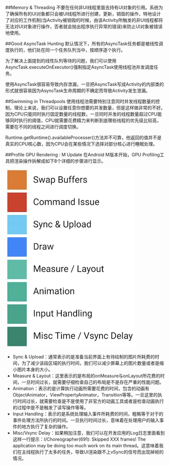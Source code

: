 ##Memory & Threading
不要在任何非UI线程里面去持有UI对象的引用。系统为了确保所有的UI对象都只会被UI线程所进行创建，更新，销毁的操作，特地设计了对应的工作机制(当Activity被销毁的时候，由该Activity所触发的非UI线程都将无法对UI对象进行操作，否者就会抛出程序执行异常的错误)来防止UI对象被错误地使用。

##Good AsyncTask Hunting
默认情况下，所有的AsyncTask任务都是被线性调度执行的，他们处在同一个任务队列当中，按顺序逐个执行。

为了解决上面提到的线性队列等待的问题，我们可以使用AsyncTask.executeOnExecutor()强制指定AsyncTask使用线程池并发调度任务。

使用AsyncTask很容易导致内存泄漏，一旦把AsyncTask写成Activity的内部类的形式就很容易因为AsyncTask生命周期的不确定而导致Activity发生泄漏。

##Swimming in Threadpools
使用线程池需要特别注意同时并发线程数量的控制，理论上来说，我们可以设置任意你想要的并发数量，但是这样做非常的不好。因为CPU只能同时执行固定数量的线程数，一旦同时并发的线程数量超过CPU能够同时执行的阈值，CPU就需要花费精力来判断到底哪些线程的优先级比较高，需要在不同的线程之间进行调度切换。

Runtime.getRuntime().availableProcesser()方法并不可靠，他返回的值并不是真实的CPU核心数，因为CPU会在某些情况下选择对部分核心进行睡眠处理。

##Profile GPU Rendering : M Update
在Android M版本开始，GPU Profiling工具把渲染操作拆解成如下8个详细的步骤进行显示。

![](img/GPU_profiling.png)

- Sync & Upload：通常表示的是准备当前界面上有待绘制的图片所耗费的时间，为了减少该段区域的执行时间，我们可以减少屏幕上的图片数量或者是缩小图片本身的大小。
- Measure & Layout：这里表示的是布局的onMeasure与onLayout所花费的时间，一旦时间过长，就需要仔细检查自己的布局是不是存在严重的性能问题。
- Animation：表示的是计算执行动画所需要花费的时间，包含的动画有ObjectAnimator，ViewPropertyAnimator，Transition等等。一旦这里的执行时间过长，就需要检查是不是使用了非官方的动画工具或者是检查动画执行的过程中是不是触发了读写操作等等。
- Input Handling：表示的是系统处理输入事件所耗费的时间，粗略等于对于的事件处理方法所执行的时间。一旦执行时间过长，意味着在处理用户的输入事件的地方执行了复杂的操作。
- Misc/Vsync Delay：如果稍加注意，我们可以在开发应用的Log日志里面看到这样一行提示：I/Choreographer(691): Skipped XXX frames! The application may be doing too much work on its main thread。这意味着我们在主线程执行了太多的任务，导致UI渲染跟不上vSync的信号而出现掉帧的情况。